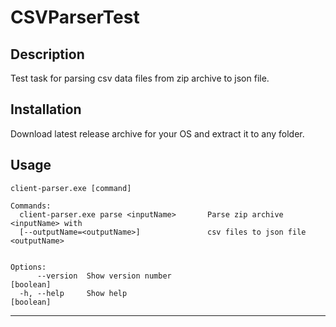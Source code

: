 # CSVParserTest

## Description

Test task for parsing csv data files from zip archive to json file.

## Installation

Download latest release archive for your OS and extract it to any folder.

## Usage

```
client-parser.exe [command]

Commands:
  client-parser.exe parse <inputName>       Parse zip archive <inputName> with
  [--outputName=<outputName>]               csv files to json file <outputName>


Options:
      --version  Show version number                                   [boolean]
  -h, --help     Show help                                             [boolean]
```

---
